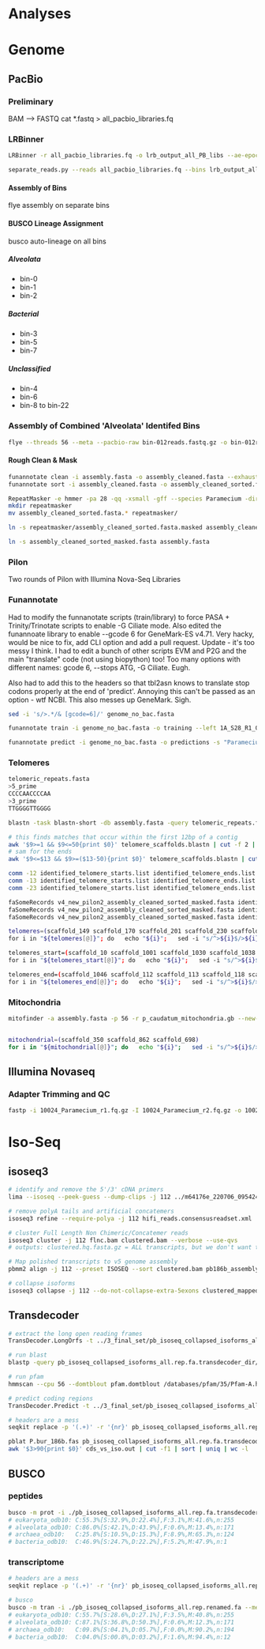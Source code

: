 # Analyses

# Genome
## PacBio
### Preliminary
BAM --> FASTQ
cat *.fastq > all_pacbio_libraries.fq

### LRBinner
```bash
LRBinner -r all_pacbio_libraries.fq -o lrb_output_all_PB_libs --ae-epochs 200 --resume -mbs 1000 -bit 0 -bs 10 -bc 10 --threads 56

separate_reads.py --reads all_pacbio_libraries.fq --bins lrb_output_all_PB_libs/binning_result.pkl --outpath seperated_reads
```
#### Assembly of Bins
flye assembly on separate bins

#### BUSCO Lineage Assignment
busco auto-lineage on all bins

##### Alveolata
* bin-0
* bin-1
* bin-2

##### Bacterial
* bin-3
* bin-5
* bin-7

##### Unclassified
* bin-4
* bin-6
* bin-8 to bin-22

### Assembly of Combined 'Alveolata' Identifed Bins
```bash
flye --threads 56 --meta --pacbio-raw bin-012reads.fastq.gz -o bin-012reads_assembly_raw
```

#### Rough Clean & Mask
```bash
funannotate clean -i assembly.fasta -o assembly_cleaned.fasta --exhaustive --cpus 56
funannotate sort -i assembly_cleaned.fasta -o assembly_cleaned_sorted.fasta

RepeatMasker -e hmmer -pa 28 -qq -xsmall -gff --species Paramecium -dir .  assembly_cleaned_sorted.fasta
mkdir repeatmasker
mv assembly_cleaned_sorted.fasta.* repeatmasker/

ln -s repeatmasker/assembly_cleaned_sorted.fasta.masked assembly_cleaned_sorted_masked.fasta

ln -s assembly_cleaned_sorted_masked.fasta assembly.fasta
```

### Pilon
Two rounds of Pilon with Illumina Nova-Seq Libraries

### Funannotate
Had to modify the funnanotate scripts (train/library) to force PASA + Trinity/Trinotate scripts to enable -G Ciliate mode. Also edited the funannoate library to enable --gcode 6 for GeneMark-ES v4.71. Very hacky, would be nice to fix, add CLI option and add a pull request. Update - it's too messy I think. I had to edit a bunch of other scripts EVM and P2G and the main "translate" code (not using biopython) too! Too many options with different names: gcode 6, --stops ATG, -G Ciliate. Eugh. 

Also had to add this to the headers so that tbl2asn knows to translate stop codons properly at the end of 'predict'. Annoying this can't be passed as an option - wtf NCBI. This also messes up GeneMark. Sigh. 

```bash
sed -i 's/>.*/& [gcode=6]/' genome_no_bac.fasta
```

```bash
funannotate train -i genome_no_bac.fasta -o training --left 1A_S28_R1_001.fastq.gz  1B_S29_R1_001.fastq.gz  1C_S30_R1_001.fastq.gz  1E_S31_R1_001.fastq.gz  3A_S32_R1_001.fastq.gz  3C_S33_R1_001.fastq.gz  3D_S34_R1_001.fastq.gz  3E_S35_R1_001.fastq.gz  5B_S36_R1_001.fastq.gz  5C_S37_R1_001.fastq.gz  5D_S38_R1_001.fastq.gz    --right 1A_S28_R2_001.fastq.gz  1B_S29_R2_001.fastq.gz  1C_S30_R2_001.fastq.gz  1E_S31_R2_001.fastq.gz  3A_S32_R2_001.fastq.gz  3C_S33_R2_001.fastq.gz  3D_S34_R2_001.fastq.gz  3E_S35_R2_001.fastq.gz  5B_S36_R2_001.fastq.gz  5C_S37_R2_001.fastq.gz  5D_S38_R2_001.fastq.gz --stranded RF --pacbio_isoseq clustered.hq.fasta.gz --jaccard_clip --memory 1000G -c 25 --species "Paramecium bursaria" --strain "186b" --cpus 56

funannotate predict -i genome_no_bac.fasta -o predictions -s "Paramecium bursaria" --strain "186b" --cpus 56 --busco_db alveolata_stramenophiles --transcript_evidence ~/guy/pb_isoseq/final/3_final_set/pb_isoseq_collapsed_isoforms_all.rep.fa --repeats2evm -d /databases/funannotate/1.8.13/ --SeqCenter "Exeter Sequencing Service" --name "XXXXXX" --organism other --keep_no_stops --busco_seed_species tetrahymena --optimize_augustus --gcode 6 -w snap:0 glimmerhmm:0 pasa:10 genemark:20 --header_length 30 --no-evm-partitions --p2g_pident 60 2>&1 | tee 4_predict.out
```

### Telomeres
```bash
telomeric_repeats.fasta
>5_prime
CCCCAACCCCAA
>3_prime
TTGGGGTTGGGG
```

```bash
blastn -task blastn-short -db assembly.fasta -query telomeric_repeats.fasta -outfmt '6 std slen' -out telomere_scaffolds.blastn

# this finds matches that occur within the first 12bp of a contig
awk '$9>=1 && $9<=50{print $0}' telomere_scaffolds.blastn | cut -f 2 | sort | uniq >identified_telomere_starts.list
# sam for the ends
awk '$9<=$13 && $9>=($13-50){print $0}' telomere_scaffolds.blastn | cut -f 2 | sort | uniq >identified_telomere_ends.list

comm -12 identified_telomere_starts.list identified_telomere_ends.list >identified_telomeres_complete.list
comm -13 identified_telomere_starts.list identified_telomere_ends.list >identified_telomere_start_only.list
comm -23 identified_telomere_starts.list identified_telomere_ends.list >identified_telomere_end_only.list

faSomeRecords v4_new_pilon2_assembly_cleaned_sorted_masked.fasta identified_telomeres_complete.list identified_telomeres_complete.fasta
faSomeRecords v4_new_pilon2_assembly_cleaned_sorted_masked.fasta identified_telomere_start_only.list identified_telomere_start_only.fasta
faSomeRecords v4_new_pilon2_assembly_cleaned_sorted_masked.fasta identified_telomere_end_only.list identified_telomere_end_only.fasta

telomeres=(scaffold_149 scaffold_170 scaffold_201 scaffold_230 scaffold_372 scaffold_421 scaffold_477 scaffold_493 scaffold_541 scaffold_551 scaffold_561 scaffold_578 scaffold_607 scaffold_621 scaffold_631 scaf>
for i in "${telomeres[@]}"; do   echo "${i}";   sed -i "s/^>${i}$/>${i}_putative_chromosome/" assembly.fasta; done

telomeres_start=(scaffold_10 scaffold_1001 scaffold_1030 scaffold_1038 scaffold_1096 scaffold_11 scaffold_116 scaffold_137 scaffold_159 scaffold_168 scaffold_174 scaffold_177 scaffold_186 scaffold_19 scaffold_2>
for i in "${telomeres_start[@]}"; do   echo "${i}";   sed -i "s/^>${i}$/>${i}_partial_chr_start/" assembly.fasta; done

telomeres_end=(scaffold_1046 scaffold_112 scaffold_113 scaffold_118 scaffold_126 scaffold_138 scaffold_144 scaffold_145 scaffold_146 scaffold_15 scaffold_157 scaffold_16 scaffold_163 scaffold_18 scaffold_181 sc>
for i in "${telomeres_end[@]}"; do   echo "${i}";   sed -i "s/^>${i}$/>${i}_partial_chr_end/" assembly.fasta; done
```

### Mitochondria
```bash
mitofinder -a assembly.fasta -p 56 -r p_caudatum_mitochondria.gb --new-genes --allow-intron --numt --intron-size 35 --max-contig-size 60000 -o 6 -j pb_mito


mitochondrial=(scaffold_350 scaffold_862 scaffold_698)
for i in "${mitochondrial[@]}"; do   echo "${i}";   sed -i "s/^>${i}$/>${i}_putative_mito/" assembly.fasta; done
```

## Illumina Novaseq

### Adapter Trimming and QC
```bash
fastp -i 10024_Paramecium_r1.fq.gz -I 10024_Paramecium_r2.fq.gz -o 10024_Paramecium_r1_trimmed.fq.gz -O 10024_Paramecium_r2_trimmed.fq.gz --unpaired1 10024_Paramecium_unpaired_trimmed.fq.gz --unpaired2 10024_Paramecium_unpaired_trimmed.fq.gz --detect_adapter_for_pe --trim_poly_g -c -x -w 16
```

# Iso-Seq

## isoseq3
```bash
# identify and remove the 5'/3' cDNA primers
lima --isoseq --peek-guess --dump-clips -j 112 ../m64176e_220706_095424.hifi_reads.bam ../primers.fasta hifi_reads.bam

# remove polyA tails and artificial concatemers
isoseq3 refine --require-polya -j 112 hifi_reads.consensusreadset.xml ../primers.fasta flnc.bam

# cluster Full Length Non Chimeric/Concatemer reads
isoseq3 cluster -j 112 flnc.bam clustered.bam --verbose --use-qvs
# outputs: clustered.hq.fasta.gz = ALL transcripts, but we don't want to use this file yet...

# Map polished transcripts to v5 genome assembly
pbmm2 align -j 112 --preset ISOSEQ --sort clustered.bam pb186b_assembly_v5.fasta clustered_mapped_186b_v5.bam

# collapse isoforms
isoseq3 collapse -j 112 --do-not-collapse-extra-5exons clustered_mapped_186b_v5.bam collapsed.gff
```

## Transdecoder
```bash
# extract the long open reading frames
TransDecoder.LongOrfs -t ../3_final_set/pb_isoseq_collapsed_isoforms_all.rep.fa -G Ciliate

# run blast
blastp -query pb_isoseq_collapsed_isoforms_all.rep.fa.transdecoder_dir/longest_orfs.pep -db /databases/uniprot/uniprot_sprot.fasta -max_target_seqs 1 -outfmt 6 -evalue 1e-5 -num_threads 10 >longest_peps_vs_uniprot_sprot.tab

# run pfam
hmmscan --cpu 56 --domtblout pfam.domtblout /databases/pfam/35/Pfam-A.hmm ../pb_isoseq_collapsed_isoforms_all.rep.fa.transdecoder_pb_isoseq_collapsed_isoforms_all.rep.fa.transdecoder_dir/longest_orfs.pep

# predict coding regions
TransDecoder.Predict -t ../3_final_set/pb_isoseq_collapsed_isoforms_all.rep.fa -G Ciliate --single_best_only --retain_blastp_hits blast/longest_peps_vs_uniprot_sprot.tab --retain_pfam_hits pfam/pfam.domtblout

# headers are a mess
seqkit replace -p '(.+)' -r '{nr}' pb_isoseq_collapsed_isoforms_all.rep.fa.transdecoder.pep >pb_isoseq_collapsed_isoforms_all.rep.fa.transdecoder.renamed.pep
```

```bash
pblat P.bur_186b.fas pb_isoseq_collapsed_isoforms_all.rep.fa.transdecoder.cds -out=blast8 cds_vs_iso.out -threads=112
awk '$3>90{print $0}' cds_vs_iso.out | cut -f1 | sort | uniq | wc -l
```

## BUSCO

### peptides
```bash
busco -m prot -i ./pb_isoseq_collapsed_isoforms_all.rep.fa.transdecoder.renamed.pep --metaeuk_parameters="--translation-table=6" --metaeuk_rerun_parameters="--translation-table=6" -c 56 -o busco_prot_auto_isoseq --auto-lineage
# eukaryota_odb10: C:55.3%[S:32.9%,D:22.4%],F:3.1%,M:41.6%,n:255
# alveolata_odb10: C:86.0%[S:42.1%,D:43.9%],F:0.6%,M:13.4%,n:171
# archaea_odb10:   C:25.8%[S:10.5%,D:15.3%],F:8.9%,M:65.3%,n:124
# bacteria_odb10:  C:46.9%[S:24.7%,D:22.2%],F:5.2%,M:47.9%,n:1
```
### transcriptome
```bash
# headers are a mess
seqkit replace -p '(.+)' -r '{nr}' pb_isoseq_collapsed_isoforms_all.rep.fa >pb_isoseq_collapsed_isoforms_all.rep.renamed.fa

# busco
busco -m tran -i ./pb_isoseq_collapsed_isoforms_all.rep.renamed.fa --metaeuk_parameters="--translation-table=6" --metaeuk_rerun_parameters="--translation-table=6" -c 56 -o busco_tran_auto_isoseq --auto-lineage
# eukaryota_odb10: C:55.7%[S:28.6%,D:27.1%],F:3.5%,M:40.8%,n:255
# alveolata_odb10: C:87.1%[S:36.8%,D:50.3%],F:0.6%,M:12.3%,n:171
# archaea_odb10:   C:09.8%[S:04.1%,D:05.7%],F:0.0%,M:90.2%,n:194
# bacteria_odb10:  C:04.0%[S:00.8%,D:03.2%],F:1.6%,M:94.4%,n:12
```
